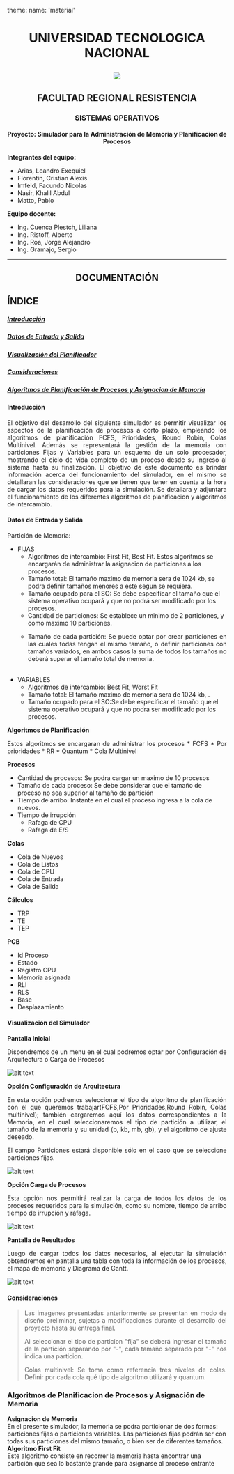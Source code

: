 theme:
  name: 'material'

# <p align="center"> UNIVERSIDAD TECNOLOGICA NACIONAL</p>

<p align="center"><img src="https://github.com/cristianalexs96/SO-C1G2/blob/master/Documentacion/img1.png"></p>

## <p align="center"> FACULTAD REGIONAL RESISTENCIA</p>
### <p align="center"> SISTEMAS OPERATIVOS</p>
#### <p align="center"> Proyecto: Simulador para la Administración de Memoria y Planificación de Procesos</p>

__Integrantes del equipo:__
* Arias, Leandro Exequiel
* Florentin, Cristian Alexis
* Imfeld, Facundo Nicolas
* Nasir, Khalil Abdul
* Matto, Pablo

__Equipo docente:__
* Ing. Cuenca Plestch, Liliana
* Ing. Ristoff, Alberto
* Ing. Roa, Jorge Alejandro
* Ing. Gramajo, Sergio

-------------------------------------------------------
## <p align="center"> DOCUMENTACIÓN</p>
## __ÍNDICE__
##### [Introducción](#id1)
##### [Datos de Entrada y Salida](#id2)
##### [Visualización del Planificador](#id3)
##### [Consideraciones](#id4)
##### [Algoritmos de Planificación de Procesos y Asignacion de Memoria](#id5)

#### Introducción<a name="id1"></a>
<p align="justify";>El objetivo del desarrollo del siguiente simulador es permitir visualizar los aspectos de la planificación de procesos a corto plazo, empleando los algoritmos de planificación FCFS, Prioridades, Round Robin, Colas Multinivel. Además se representará la gestión de la memoria con particiones Fijas y Variables para un esquema de un solo procesador, mostrando el ciclo de vida completo de un proceso desde su ingreso al sistema hasta su finalización. El objetivo de este documento es brindar información acerca del funcionamiento del simulador, en el mismo se detallaran las consideraciones que se tienen que tener en cuenta a la hora de cargar los datos requeridos para la simulación. Se detallara y adjuntara el funcionamiento de los diferentes algoritmos de planificacion y algoritmos de intercambio.</p>

#### Datos de Entrada y Salida<a name="id2"></a>

Partición de Memoria:
* FIJAS
	* Algoritmos de intercambio: First Fit, Best Fit. Estos algoritmos se encargarán de administrar la asignacion de particiones a los procesos.
	* Tamaño total: El tamaño maximo de memoria sera de 1024 kb, se podra definir tamaños menores a este segun se requiera.
	* Tamaño ocupado para el SO: Se debe especificar el tamaño que el sistema operativo ocupará y que no podrá ser modificado por los procesos.
	* Cantidad de particiones: Se establece un minimo de 2 particiones, y como maximo 10 particiones.
	* <p align="justify"> Tamaño de cada partición: Se puede optar por crear particiones en las cuales todas tengan el mismo tamaño, o definir particiones con tamaños variados, en ambos casos la suma de todos los tamaños no deberá superar el tamaño total de memoria.</p>.
* VARIABLES
	* Algoritmos de intercambio: Best Fit, Worst Fit
	* Tamaño total: El tamaño maximo de memoria sera de 1024 kb, .
	* Tamaño ocupado para el SO:Se debe especificar el tamaño que el sistema operativo ocupará y que no podra ser modificado por los procesos.


__Algoritmos de Planificación__
<p align="justify"> Estos algoritmos se encargaran de administrar los procesos 
* FCFS
* Por prioridades
* RR
	* Quantum
* Cola Multinivel

__Procesos__
* Cantidad de procesos: Se podra cargar un maximo de 10 procesos
* Tamaño de cada proceso: Se debe considerar que el tamaño de proceso no sea superior al tamaño de partición 
* Tiempo de arribo: Instante en el cual el proceso ingresa a la cola de nuevos.
* Tiempo de irrupción
	* Rafaga de CPU
	* Rafaga de E/S

__Colas__
* Cola de Nuevos
* Cola de Listos
* Cola de CPU
* Cola de Entrada
* Cola de Salida

__Cálculos__
* TRP
* TE
* TEP

__PCB__
* Id Proceso
* Estado
* Registro CPU
* Memoria asignada
* RLI
* RLS
* Base
* Desplazamiento

#### Visualización del Simulador<a name="id3"></a>
__Pantalla Inicial__
<p align="justify";>Dispondremos de un menu en el cual podremos optar por Configuración de Arquitectura o Carga de Procesos</p>

![alt text](https://github.com/cristianalexs96/SO-C1G2/blob/master/Documentacion/img2.jpeg "Pantalla entrada de Datos")

__Opción Configuración de Arquitectura__
<p align="justify";>En esta opción podremos seleccionar el tipo de algoritmo de planificación con el que queremos trabajar(FCFS,Por Prioridades,Round Robin, Colas multinivel); también cargaremos aquí los datos correspondientes a la Memoria, en el cual seleccionaremos el tipo de partición a utilizar, el tamaño de la memoria y su unidad (b, kb, mb, gb), y el algoritmo de ajuste deseado.</p>
<p style='text-align: justify;'>El campo Particiones estará disponible sólo en el caso que se seleccione particiones fijas.</p>

![alt text](https://github.com/cristianalexs96/SO-C1G2/blob/master/Documentacion/img3.jpeg "Pantalla entrada de Datos")

__Opción Carga de Procesos__
<p align="justify";>Esta opción nos permitirá realizar la carga de todos los datos de los procesos requeridos para la simulación, como su nombre, tiempo de arribo tiempo de irrupción y ráfaga.</p>

![alt text](https://github.com/cristianalexs96/SO-C1G2/blob/master/Documentacion/img4.jpeg "Pantalla entrada de Datos")

__Pantalla de Resultados__
<p align="justify";>Luego de cargar todos los datos necesarios, al ejecutar la simulación obtendremos en pantalla una tabla con toda la información de los procesos, el mapa de memoria y Diagrama de Gantt.</p>

![alt text](https://github.com/cristianalexs96/SO-C1G2/blob/master/Documentacion/img5.jpg "Pantalla entrada de Datos")

#### Consideraciones<a name="id4"></a>
><p align="justify";>Las imagenes presentadas anteriormente se presentan en modo de diseño preliminar, sujetas a modificaciones durante el desarrollo del proyecto hasta su entrega final.</p>
><p align="justify">Al seleccionar el tipo de particion "fija" se deberá ingresar el tamaño de la partición separando por "-", cada tamaño separado por "-" nos indica una particion.  
><p align="justify";>Colas multinivel: Se toma como referencia tres niveles de colas. Definir por cada cola qué tipo de algoritmo utilizará y quantum.</p>

### Algoritmos de Planificacion de Procesos y Asignación de Memoria <a name="id5"></a>  
__Asignacion de Memoria__  
En el presente simulador, la memoria se podra particionar de dos formas: particiones fijas o particiones variables. Las particiones fijas podrán ser con todas sus particiones del mismo tamaño, o bien ser de diferentes tamaños. 
__Algoritmo First Fit__  
Este algoritmo consiste en recorrer la memoria hasta encontrar una partición que sea lo bastante grande para asignarse al proceso entrante 


